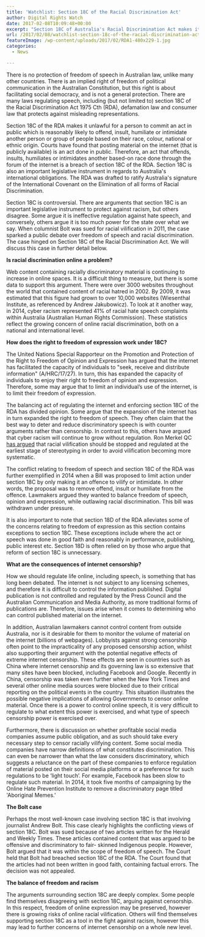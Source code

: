 ```yaml
---
title: 'Watchlist: Section 18C of the Racial Discrimination Act'
author: Digital Rights Watch
date: 2017-02-08T10:09:48+00:00
excerpt: "Section 18C of Australia's Racial Discrimination Act makes it unlawful for a person to commit an act that offends, insults, humiliates or intimidates another based-on race on the internet. Why is this so controversial? Allow us to explain."
url: /2017/02/08/watchlist-section-18c-of-the-racial-discrimination-act/
featureImage: /wp-content/uploads/2017/02/RDA1-480x229-1.jpg
categories:
  - News

---
```

<span style="font-weight: 400;">There is no protection of freedom of speech in Australian law, unlike many other countries. There is an implied right of freedom of political communication in the Australian Constitution, but this right is about facilitating social democracy, and is not a general protection. There are many laws regulating speech, including (but not limited to) section 18C of the Racial Discrimination Act 1975 Cth (RDA), defamation law and consumer law that protects against misleading representations.</span>

<span style="font-weight: 400;">Section 18C of the RDA makes it unlawful for a person to commit an act in public which is reasonably likely to offend, insult, humiliate or intimidate another person or group of people based on their race, colour, national or ethnic origin. Courts have found that posting material on the internet (that is publicly available) is an act done in public. Therefore, an act that offends, insults, humiliates or intimidates another based-on race done through the forum of the internet is a breach of section 18C of the RDA. Section 18C is also an important legislative instrument in regards to Australia's international obligations. The RDA was drafted to ratify Australia's signature of the International Covenant on the Elimination of all forms of Racial Discrimination. </span>

<span style="font-weight: 400;">Section 18C is controversial. There are arguments that section 18C is an important legislative instrument to protect against racism, but others disagree. Some argue it is ineffective regulation against hate speech, and conversely, others argue it is too much power for the state over what we say. When columnist Bolt was sued for racial vilification in 2011, the case sparked a public debate over freedom of speech and racial discrimination. The case hinged on Section 18C of the Racial Discrimination Act. We will discuss this case in further detail below. </span>

**Is racial discrimination online a problem?**

<span style="font-weight: 400;">Web content containing racially discriminatory material is continuing to increase in online spaces. It is a difficult thing to measure, but there is some data to support this argument. There were over 3000 websites throughout the world that contained content of racial hatred in 2002. By 2009, it was estimated that this figure had grown to over 10,000 websites (Wiesenthal Institute, as referenced by Andrew Jakubowicz). To look at it another way, in 2014, cyber racism represented 41% of racial hate speech complaints within Australia (Australian Human Rights Commission). These statistics reflect the growing concern of online racial discrimination, both on a national and international level.</span>

**How does the right to freedom of expression work under 18C?**

<span style="font-weight: 400;">The United Nations Special Rapporteur on the Promotion and Protection of the Right to Freedom of Opinion and Expression has argued that the internet has facilitated the capacity of individuals to "seek, receive and distribute information" (A/HRC/17/27). In turn, this has expanded the capacity of individuals to enjoy their right to freedom of opinion and expression. Therefore, some may argue that to limit an individual&#8217;s use of the internet, is to limit their freedom of expression.</span>

<span style="font-weight: 400;">The balancing act of regulating the internet and enforcing section 18C of the RDA has divided opinion. Some argue that the expansion of the internet has in turn expanded the right to freedom of speech. They often claim that the best way to deter and reduce discriminatory speech is with counter arguments rather than censorship. </span><span style="font-weight: 400;">In contrast to this, others have argued that cyber racism will continue to grow without regulation. Ron Merkel QC </span>[<span style="font-weight: 400;">has argued</span>][1] <span style="font-weight: 400;">that racial vilification should be stopped and regulated at the earliest stage of stereotyping in order to avoid vilification becoming more systematic.</span>

<span style="font-weight: 400;">The conflict relating to freedom of speech and section 18C of the RDA was further exemplified in 2014 when a Bill was proposed to limit action under section 18C by only making it an offence to vilify or intimidate. In other words, the proposal was to remove offend, insult or humiliate from the offence. Lawmakers argued they wanted to balance freedom of speech, opinion and expression, while outlawing racial discrimination. This bill was withdrawn under pressure.</span>

<span style="font-weight: 400;">It is also important to note that section 18D of the RDA alleviates some of the concerns relating to freedom of expression as this section contains exceptions to section 18C. These exceptions include where the act or speech was done in good faith and reasonably in performance, publishing, public interest etc.  Section 18D is often relied on by those who argue that reform of section 18C is unnecessary.</span>

**What are the consequences of internet censorship?**

<span style="font-weight: 400;">How we should regulate life online, including speech, is something that has long been debated. The internet is not subject to any licensing schemes, and therefore it is difficult to control the information published. Digital publication is not controlled and regulated by the Press Council and the Australian Communication and Media Authority, as more traditional forms of publications are. Therefore, issues arise when it comes to determining who can control published material on the internet.</span>

<span style="font-weight: 400;">In addition, Australian lawmakers cannot control content from outside Australia, nor is it desirable for them to monitor the volume of material on the internet (billions of webpages).  Lobbyists against strong censorship often point to the impracticality of any proposed censorship action, whilst also supporting their argument with the potential negative effects of extreme internet censorship.  These effects are seen in countries such as China where internet censorship and its governing law is so extensive that many sites have been blocked, including Facebook and Google. Recently in China, censorship was taken even further when the New York Times and several other online media sources were blocked due to their critical reporting on the political events in the country. This situation illustrates the possible negative implications of allowing Governments to censor online material. Once there is a power to control online speech, it is very difficult to regulate to what extent this power is exercised, and what type of speech censorship power is exercised over.</span>

<span style="font-weight: 400;">Furthermore, there is discussion on whether profitable social media companies assume public obligation, and as such should take every necessary step to censor racially vilifying content. Some social media companies have narrow definitions of what constitutes discrimination. This can even be narrower than what the law considers discriminatory, which suggests a reluctance on the part of these companies to enforce regulation of material posted on their social media platforms or a preference for such regulations to be &#8216;light touch&#8217;. For example, Facebook has been slow to regulate such material. In 2014, it took five months of campaigning by the Online Hate Prevention Institute to remove a discriminatory page titled 'Aboriginal Memes.'</span>

**The Bolt case**

<span style="font-weight: 400;">Perhaps the most well-known case involving section 18C is that involving journalist Andrew Bolt. This case clearly highlights the conflicting views of section 18C. Bolt was sued because of two articles written for the Herald and Weekly Times. These articles contained content that was argued to be offensive and discriminatory to fair- skinned Indigenous people. However, Bolt argued that it was within the scope of freedom of speech. The Court held that Bolt had breached section 18C of the RDA. The Court found that the articles had not been written in good faith, containing factual errors. The decision was not appealed.</span>

**The balance of freedom and racism**

<span style="font-weight: 400;">The arguments surrounding section 18C are deeply complex. Some people find themselves disagreeing with section 18C, arguing against censorship. In this respect, freedom of online expression may be preserved, however there is growing risks of online racial vilification. Others will find themselves supporting section 18C as a tool in the fight against racism, however this may lead to further concerns of internet censorship on a whole new level. </span>

 [1]: http://legalbriefs.com.au/ep-9-free-speech/

